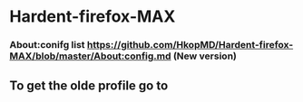 # Hardent-firefox-MAX

### About:conifg list https://github.com/HkopMD/Hardent-firefox-MAX/blob/master/About:config.md (New version)









## To get the olde profile go to









